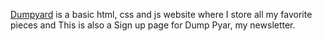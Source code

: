 [Dumpyard](https://starhopperr.github.io/Dumpyard/) is a basic html, css and js website where I store all my favorite pieces and This is also a Sign up page for Dump Pyar, my newsletter.
